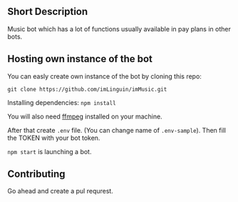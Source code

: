 ## Short Description
Music bot which has a lot of functions usually available in pay plans in other bots.

## Hosting own instance of the bot
You can easly create own instance of the bot by cloning this repo:

`git clone https://github.com/imLinguin/imMusic.git`

Installing dependencies:
`npm install`

You will also need [ffmpeg](https://ffmpeg.org/) installed on your machine.

After that create `.env` file. (You can change name of `.env-sample`). Then fill the TOKEN with your bot token.

`npm start` is launching a bot.

## Contributing
Go ahead and create a pul requrest.
